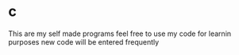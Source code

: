 # c
This are my self made programs feel free to use my code for learnin purposes new code will be entered frequently 
